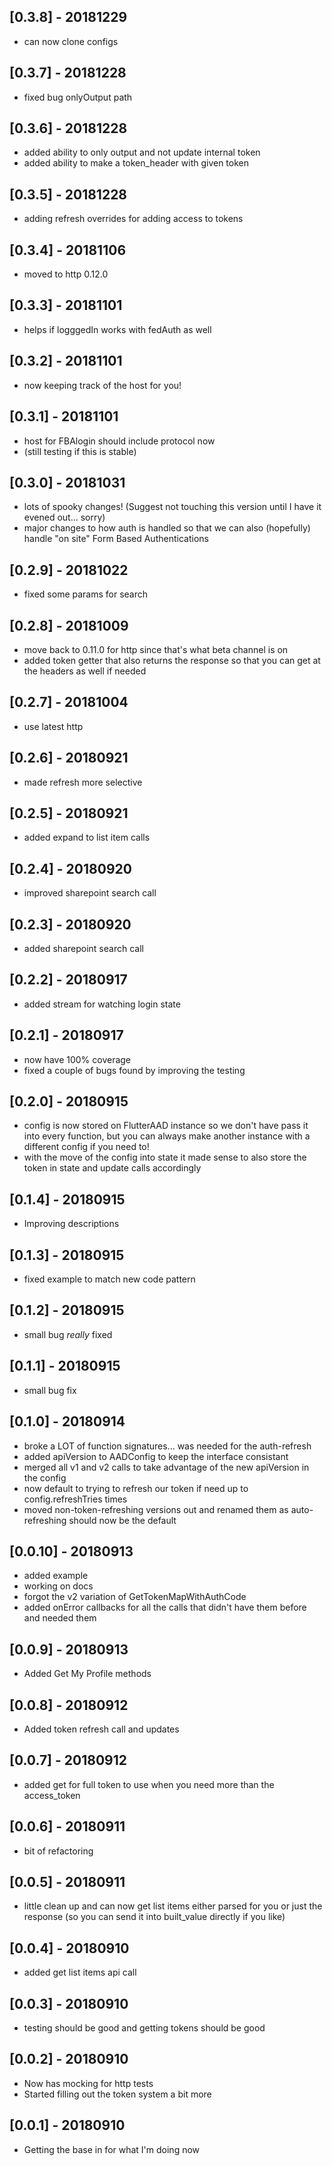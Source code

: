 ## [0.3.8] - 20181229

* can now clone configs

## [0.3.7] - 20181228

* fixed bug onlyOutput path

## [0.3.6] - 20181228

* added ability to only output and not update internal token
* added ability to make a token_header with given token

## [0.3.5] - 20181228

* adding refresh overrides for adding access to tokens

## [0.3.4] - 20181106

* moved to http 0.12.0

## [0.3.3] - 20181101

* helps if logggedIn works with fedAuth as well

## [0.3.2] - 20181101

* now keeping track of the host for you!

## [0.3.1] - 20181101

* host for FBAlogin should include protocol now
* (still testing if this is stable)

## [0.3.0] - 20181031

* lots of spooky changes! (Suggest not touching this version until I have it evened out... sorry)
* major changes to how auth is handled so that we can also (hopefully) handle "on site" Form Based Authentications

## [0.2.9] - 20181022

* fixed some params for search

## [0.2.8] - 20181009

* move back to 0.11.0 for http since that's what beta channel is on
* added token getter that also returns the response so that you can get at the headers as well if needed

## [0.2.7] - 20181004

* use latest http

## [0.2.6] - 20180921

* made refresh more selective

## [0.2.5] - 20180921

* added expand to list item calls

## [0.2.4] - 20180920

* improved sharepoint search call

## [0.2.3] - 20180920

* added sharepoint search call

## [0.2.2] - 20180917

* added stream for watching login state

## [0.2.1] - 20180917

* now have 100% coverage
* fixed a couple of bugs found by improving the testing

## [0.2.0] - 20180915

* config is now stored on FlutterAAD instance so we don't have pass it into every function, but you can always make another instance with a different config if you need to!
* with the move of the config into state it made sense to also store the token in state and update calls accordingly

## [0.1.4] - 20180915

* Improving descriptions

## [0.1.3] - 20180915

* fixed example to match new code pattern

## [0.1.2] - 20180915

* small bug _really_ fixed

## [0.1.1] - 20180915

* small bug fix

## [0.1.0] - 20180914

* broke a LOT of function signatures... was needed for the auth-refresh
* added apiVersion to AADConfig to keep the interface consistant
* merged all v1 and v2 calls to take advantage of the new apiVersion in the config
* now default to trying to refresh our token if need up to config.refreshTries times
* moved non-token-refreshing versions out and renamed them as auto-refreshing should now be the default

## [0.0.10] - 20180913

* added example
* working on docs
* forgot the v2 variation of GetTokenMapWithAuthCode
* added onError callbacks for all the calls that didn't have them before and needed them

## [0.0.9] - 20180913

* Added Get My Profile methods

## [0.0.8] - 20180912

* Added token refresh call and updates

## [0.0.7] - 20180912

* added get for full token to use when you need more than the access_token

## [0.0.6] - 20180911

* bit of refactoring

## [0.0.5] - 20180911

* little clean up and can now get list items either parsed for you or just the response (so you can send it into built_value directly if you like)

## [0.0.4] - 20180910

* added get list items api call

## [0.0.3] - 20180910

* testing should be good and getting tokens should be good

## [0.0.2] - 20180910

* Now has mocking for http tests
* Started filling out the token system a bit more

## [0.0.1] - 20180910

* Getting the base in for what I'm doing now

